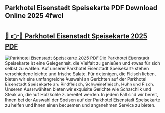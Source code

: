 ## Parkhotel Eisenstadt Speisekarte PDF Download Online 2025 4fwcl

# <h2><a href="http://gc73pit.nevu.top/?p=Parkhotel+Eisenstadt+Speisekarte">🔗 👉🔴 Parkhotel Eisenstadt Speisekarte 2025 PDF</a></h2>

[![Parkhotel Eisenstadt Speisekarte 2025 PDF](https://i.imgur.com/dBaPXMq.png)](http://gc73pit.nevu.top/?p=Parkhotel+Eisenstadt+Speisekarte)
Die Parkhotel Eisenstadt Speisekarte ist eine Gelegenheit, die Vielfalt zu genießen und etwas für sich selbst zu wählen. Auf unserer Parkhotel Eisenstadt Speisekarte stehen verschiedene leichte und frische Salate. Für diejenigen, die Fleisch lieben, bieten wir eine umfangreiche Auswahl an Gerichten auf der Parkhotel Eisenstadt Speisekarte an: Rindfleisch, Schweinefleisch, Huhn und Fisch. Unseren Auserwählten bieten wir exquisite Gerichte wie Schaschlik und Steak an, die auf Holzkohle zubereitet werden. In jedem Fall sind wir bereit, Ihnen bei der Auswahl der Speisen auf der Parkhotel Eisenstadt Speisekarte zu helfen und Ihnen einen bequemen und angenehmen Service zu bieten.
